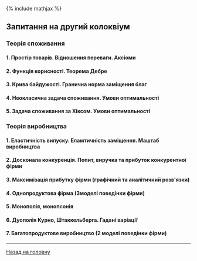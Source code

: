 <!--DEBUG-->

{% include mathjax %}

## **Запитання на другий колоквіум**

### **Теорія споживання**

#### **1. Простір товарів. Відношення переваги. Аксіоми**

#### **2. Функція корисності. Теорема Дебре**

#### **3. Крива байдужості. Гранична норма заміщення благ**

#### **4. Неокласична задача споживання. Умови оптимальності**

#### **5. Задача споживання за Хіксом. Умови оптимальності**

### Теорія виробництва

#### **1. Еластичність випуску. Еламтичність заміщення. Маштаб виробництва**

#### **2. Досконала конкуренція. Попит, виручка та прибуток конкурентної фірми**

#### **3. Максимізація прибутку фірми (графічний та аналітичний розв'язки)**

#### **4. Однопродуктова фірма (3моделі поведінки фірми)**

#### **5. Монополія, монопсонія**

#### **6. Дуополія Курно, Штаккельберга. Гадані варіації**

#### **7. Багатопродуктове виробництво (2 моделі поведінки фірми)**

<!--### _І навіть відповіді!_-->
---

[Назад на головну](../README.md)